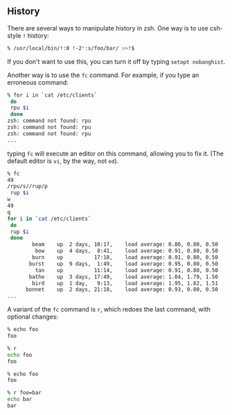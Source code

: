 ## History

There are several ways to manipulate history in zsh. One way is to use csh-style
`!` history:

```bash
% /usr/local/bin/!:0 !-2*:s/foo/bar/ >>!$
```

If you don't want to use this, you can turn it off by typing `setopt nobanghist`.

Another way is to use the `fc` command. For example, if you type an erroneous
command:

```bash
% for i in `cat /etc/clients`
 do
 rpu $i
 done
zsh: command not found: rpu
zsh: command not found: rpu
zsh: command not found: rpu
...
```

typing `fc` will execute an editor on this command, allowing you to fix it. (The
default editor is `vi`, by the way, not `ed`).

```bash
% fc
49
/rpu/s//rup/p
 rup $i
w
49
q
for i in `cat /etc/clients`
 do
 rup $i
 done
        beam    up  2 days, 10:17,    load average: 0.86, 0.80, 0.50
         bow    up  4 days,  8:41,    load average: 0.91, 0.80, 0.50
        burn    up          17:18,    load average: 0.91, 0.80, 0.50
       burst    up  9 days,  1:49,    load average: 0.95, 0.80, 0.50
         tan    up          11:14,    load average: 0.91, 0.80, 0.50
       bathe    up  3 days, 17:49,    load average: 1.84, 1.79, 1.50
        bird    up  1 day,   9:13,    load average: 1.95, 1.82, 1.51
      bonnet    up  2 days, 21:18,    load average: 0.93, 0.80, 0.50
...
```

A variant of the `fc` command is `r`, which redoes the last command, with
optional changes:

```bash
% echo foo
foo

% r
echo foo
foo

% echo foo
foo

% r foo=bar
echo bar
bar
```
